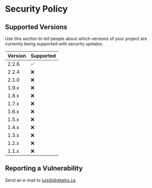 # Security Policy

## Supported Versions

Use this section to tell people about which versions of your project are
currently being supported with security updates.

| Version | Supported          |
| ------- | ------------------ |
| 2.2.6   | :white_check_mark: |
| 2.2.4   | :x:                |
| 2.1.0   | :x:                |
| 1.9.x   | :x:                |
| 1.8.x   | :x:                |
| 1.7.x   | :x:                |
| 1.6.x   | :x:                |
| 1.5.x   | :x:                |
| 1.4.x   | :x:                |
| 1.3.x   | :x:                |
| 1.2.x   | :x:                |
| 1.1.x   | :x:                |

## Reporting a Vulnerability

Send an e-mail to luis@digitalxs.ca
